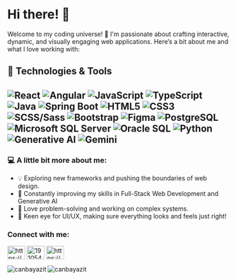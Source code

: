 # Hi there! 👋

Welcome to my coding universe! 🚀 I'm passionate about crafting interactive, dynamic, and visually engaging web applications. Here’s a bit about me and what I love working with:

## 🚀 Technologies & Tools

![React](https://img.shields.io/badge/-React-61DAFB?logo=react&logoColor=white&style=for-the-badge)
![Angular](https://img.shields.io/badge/-Angular-DD0031?logo=angular&logoColor=white&style=for-the-badge)
![JavaScript](https://img.shields.io/badge/-JavaScript-F7DF1E?logo=javascript&logoColor=black&style=for-the-badge)
![TypeScript](https://img.shields.io/badge/-TypeScript-3178C6?logo=typescript&logoColor=white&style=for-the-badge)
![Java](https://img.shields.io/badge/-Java-007396?logo=java&logoColor=white&style=for-the-badge)
![Spring Boot](https://img.shields.io/badge/-Spring%20Boot-6DB33F?logo=spring-boot&logoColor=white&style=for-the-badge)
![HTML5](https://img.shields.io/badge/-HTML5-E34F26?logo=html5&logoColor=white&style=for-the-badge)
![CSS3](https://img.shields.io/badge/-CSS3-1572B6?logo=css3&logoColor=white&style=for-the-badge)
![SCSS/Sass](https://img.shields.io/badge/-SCSS-CC6699?logo=sass&logoColor=white&style=for-the-badge)
![Bootstrap](https://img.shields.io/badge/-Bootstrap-7952B3?logo=bootstrap&logoColor=white&style=for-the-badge)
![Figma](https://img.shields.io/badge/-Figma-F24E1E?logo=figma&logoColor=white&style=for-the-badge)
![PostgreSQL](https://img.shields.io/badge/-PostgreSQL-336791?logo=postgresql&logoColor=white&style=for-the-badge)
![Microsoft SQL Server](https://img.shields.io/badge/-SQL%20Server-CC2927?logo=microsoft-sql-server&logoColor=white&style=for-the-badge)
![Oracle SQL](https://img.shields.io/badge/-Oracle%20SQL-F80000?logo=oracle&logoColor=white&style=for-the-badge)
![Python](https://img.shields.io/badge/-Python-3776AB?logo=python&logoColor=white&style=for-the-badge)
![Generative AI](https://img.shields.io/badge/-Generative%20AI-00A67E?logo=openai&logoColor=white&style=for-the-badge)
![Gemini](https://img.shields.io/badge/-Gemini-000000?logo=googlegemini&logoColor=8E75FF&style=for-the-badge)
---

### 💻 A little bit more about me:
- 💡 Exploring new frameworks and pushing the boundaries of web design.
- 🎯 Constantly improving my skills in Full-Stack Web Development and Generative AI
- 🧩 Love problem-solving and working on complex systems.
- 🎨 Keen eye for UI/UX, making sure everything looks and feels just right!

<h3 align="left">Connect with me:</h3>
<p align="left">
  <a
    href="https://www.linkedin.com/in/canbayazit/"
    target="blank"
    ><img
      align="center"
      src="https://raw.githubusercontent.com/rahuldkjain/github-profile-readme-generator/master/src/images/icons/Social/linked-in-alt.svg"
      alt="https://www.linkedin.com/in/canbayazit/"
      height="30"
      width="40"
  /></a>
    <a href="https://stackoverflow.com/users/20995160" target="blank"
    ><img
      align="center"
      src="https://raw.githubusercontent.com/rahuldkjain/github-profile-readme-generator/master/src/images/icons/Social/stack-overflow.svg"
      alt="19105409"
      height="30"
      width="40"
  /></a>
  <a
    href="https://www.hackerrank.com/canbayazitt?hr_r=1"
    target="blank"
    ><img
      align="center"
      src="https://raw.githubusercontent.com/rahuldkjain/github-profile-readme-generator/master/src/images/icons/Social/hackerrank.svg"
      alt="https://www.hackerrank.com/canbayazitt?hr_r=1"
      height="30"
      width="40"
  /></a>  
</p>



<p align="left">
  <img
    align="left"
    src="https://github-readme-stats.vercel.app/api/top-langs?username=canbayazit&show_icons=true&theme=tokyonight&locale=en&layout=compact"
    alt="canbayazit"
  />
  <img
    align="center"
    src="https://github-readme-stats.vercel.app/api?username=canbayazit&show_icons=true&theme=tokyonight&locale=en"
    alt="canbayazit"
  />
</p>

